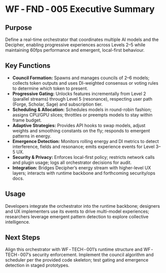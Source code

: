 # WF ‑ FND ‑ 005 Executive Summary

## Purpose
Define a real-time orchestrator that coordinates multiple AI models and the Decipher, enabling progressive experiences across Levels 2–5 while maintaining 60fps performance and emergent, local-first behaviour.

## Key Functions
- **Council Formation:** Spawns and manages councils of 2–6 models; collects token outputs and uses DI-weighted consensus or voting rules to determine which token to present.  
- **Progressive Gating:** Unlocks features incrementally from Level 2 (parallel streams) through Level 5 (resonance), respecting user path (Forge, Scholar, Sage) and subscription tier.  
- **Scheduling & Allocation:** Schedules models in round-robin fashion; assigns CPU/GPU slices; throttles or preempts models to stay within frame budget.  
- **Adaptive Strategies:** Provides API hooks to swap models, adjust weights and smoothing constants on the fly; responds to emergent patterns in energy.  
- **Emergence Detection:** Monitors rolling energy and DI metrics to detect interference, fields and resonance; emits experience events for Level 3–5 UX.  
- **Security & Privacy:** Enforces local-first policy; restricts network calls and plugin usage; logs all orchestrator decisions for audit.  
- **Integration:** Bridges Decipher’s energy stream with higher-level UX layers; interacts with runtime backbone and forthcoming security/ops docs.

## Usage
Developers integrate the orchestrator into the runtime backbone; designers and UX implementers use its events to drive multi-model experiences; researchers leverage emergent pattern detection to explore collective intelligence.

## Next Steps
Align this orchestrator with WF ‑ TECH ‑ 001’s runtime structure and WF ‑ TECH ‑ 007’s security enforcement. Implement the council algorithm and scheduler per the provided code skeleton; test gating and emergence detection in staged prototypes.


